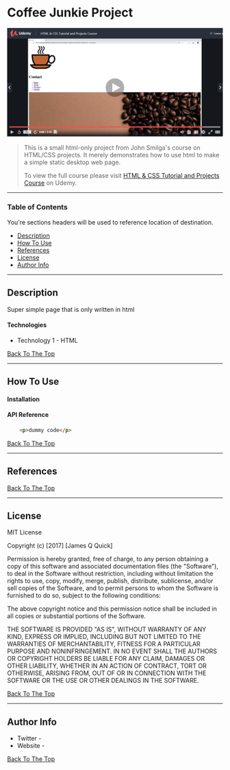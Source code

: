 # Coffee Junkie Project

![Coffee Junkie Project Image](./images/coffeeJunkieScreenshot.png)

> This is a small html-only project from John Smilga's course on HTML/CSS projects. It merely demonstrates how to use html to make a simple static desktop web page. 
>
> To view the full course please visit [HTML & CSS Tutorial and Projects Course](https://www.udemy.com/course/in-depth-html-css-course-build-responsive-websites/) on Udemy.

---

### Table of Contents
You're sections headers will be used to reference location of destination.

- [Description](#description)
- [How To Use](#how-to-use)
- [References](#references)
- [License](#license)
- [Author Info](#author-info)

---

## Description

Super simple page that is only written in html

#### Technologies

- Technology 1 - HTML

[Back To The Top](#coffee-junkie-project)

---

## How To Use

#### Installation



#### API Reference

```html
    <p>dummy code</p>
```
[Back To The Top](#coffee-junkie-project)

---

## References
[Back To The Top](#coffee-junkie-project)

---

## License

MIT License

Copyright (c) [2017] [James Q Quick]

Permission is hereby granted, free of charge, to any person obtaining a copy
of this software and associated documentation files (the "Software"), to deal
in the Software without restriction, including without limitation the rights
to use, copy, modify, merge, publish, distribute, sublicense, and/or sell
copies of the Software, and to permit persons to whom the Software is
furnished to do so, subject to the following conditions:

The above copyright notice and this permission notice shall be included in all
copies or substantial portions of the Software.

THE SOFTWARE IS PROVIDED "AS IS", WITHOUT WARRANTY OF ANY KIND, EXPRESS OR
IMPLIED, INCLUDING BUT NOT LIMITED TO THE WARRANTIES OF MERCHANTABILITY,
FITNESS FOR A PARTICULAR PURPOSE AND NONINFRINGEMENT. IN NO EVENT SHALL THE
AUTHORS OR COPYRIGHT HOLDERS BE LIABLE FOR ANY CLAIM, DAMAGES OR OTHER
LIABILITY, WHETHER IN AN ACTION OF CONTRACT, TORT OR OTHERWISE, ARISING FROM,
OUT OF OR IN CONNECTION WITH THE SOFTWARE OR THE USE OR OTHER DEALINGS IN THE
SOFTWARE.

[Back To The Top](#read-me-template)

---

## Author Info

- Twitter - 
- Website - 

[Back To The Top](#coffee-junkie-project)
